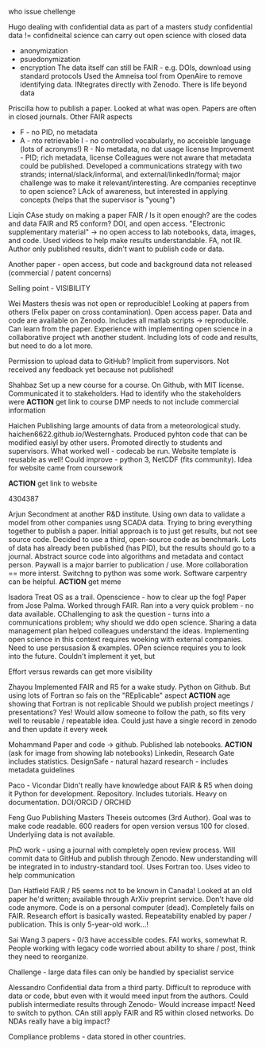 




who 
issue
chellenge



Hugo
dealing with confidential data as part of a masters study
confidential data != confidneital science
can carry out open science with closed data
- anonymization
- psuedonymization
- encryption
The data itself can still be FAIR - e.g. DOIs, download using standard protocols
Used the Amneisa tool from OpenAire to remove identifying data. INtegrates directly with Zenodo. There is life beyond data

Priscilla
how to publish a paper. Looked at what was open. Papers are often in closed journals. Other FAIR aspects
- F - no PID, no metadata
- A - nto retrievable
I - no controlled vocabularly, no acceisble language (lots of acronyms!)
R - No metadata, no dat usage license
Improvement - PID; rich metadata, license
Colleagues were not aware that metadata could be published.
Developed a communications strategy with two strands; internal/slack/informal, and external/linkedIn/formal; major challenge was to make it relevant/interesting.
Are companies receptinve to open science? LAck of awareness, but interested in applying concepts (helps that the supervisor is "young")

Liqin
CAse study on making a paper FAIR / Is it open enough? are the codes and data FAIR and R5 conform?
DOI, and open access. "Electronic supplementary material" -> no open access to lab notebooks, data, images, and code.
Used videos to help make results understandable. FA, not IR. Author only published results, didn't want to publish code or data.

Another paper - open access, but code and background data not released (commercial / patent concerns)

Selling point - VISIBILITY

Wei
Masters thesis was not open or reproducible!
Looking at papers from others (Felix paper on cross contamination). Open access paper. Data and code are available on Zenodo. Includes all matlab scripts -> reproducible. Can learn from the paper.
Experience with implementing open science in a collaborative project wth another student. Including lots of code and results, but need to do a lot more.

Permission to upload data to GitHub? Implicit from supervisors. Not received any feedback yet because not published!

Shahbaz
Set up a new course for a course. On Github, with MIT license. Communicated it to stakeholders. Had to identify who the stakeholders were
**ACTION** get link to course
DMP needs to not include commercial information

Haichen
Publishing large amounts of data from a meteorological study. haichen6622.github.io/Westernghats. Produced pyhton code that can be modified easiyl by other users. Promoted directly to students and supervisors. What worked well - codecab be run. Website template is reusable as well! Could improve - python 3, NetCDF (fits community). Idea for website came from coursework

**ACTION** get link to website

4304387

Arjun
Secondment at another R&D institute. Using own data to validate a model from other companies usng SCADA data. Trying to bring everything together to publish a paper. Initial approach is to just get results, but not see source code. Decided to use a third, open-source code as benchmark. Lots of data has already been published (has PID), but the results should go to a journal. Abstract source code into algorithms and metadata and contact person. Paywall is a major barrier to publication / use. More collaboration == more interst. Switchng to python was some work. Software carpentry can be helpful.
**ACTION** get meme

Isadora
Treat OS as a trail.
Openscience - how to clear up the fog! Paper from Jose Palma. Worked through FAIR. Ran into a very quick problem - no data available. CChallenging to ask the question - turns into a communications problem; why should we ddo open science. Sharing a data management plan helped colleagues understand the ideas. Implementing open science in this context requires woeking with external companies. Need to use persusasion & examples. OPen science requires you to look into the future. Couldn't implement it yet, but 

Effort versus rewards
can get more visibility

Zhayou
Implemented FAIR and R5 for a wake study. Python on Github. But using lots of Fortran so fais on the "REplicable" aspect
**ACTION** age showing that Fortran is not replicable
Should we publish project meetings / presentations? Yes! Would allow someone to follow the path, so fits very well to reusable / repeatable idea. Could just have a single record in zenodo and then update it every week

Mohammand
Paper and code -> github. Published lab notebooks.
**ACTION** (ask for image from showing lab notebooks)
Linkedin, Research Gate includes statistics. DesignSafe - natural hazard research - includes metadata guidelines

Paco - Vicondar
Didn't really have knowledge about FAIR & R5 when doing it
Python for development. Repository. Includes tutorials. Heavy on documentation. DOI/ORCiD / ORCHID

Feng Guo
Publishing Masters Theseis outcomes (3rd Author). Goal was to make code readable. 600 readers for open version versus 100 for closed. Underlyiing data is not available.

PhD work - using a journal with completely open review process. Will commit data to GitHub and publish through Zenodo. New understanding will be integrated in to industry-standard tool. Uses Fortran too. Uses video to help communication

Dan Hatfield
FAIR / R5 seems not to be known in Canada!
Looked at an old paper he'd written; available through ArXiv preprint service. Don't have old code anymore. Code is on a personal computer (dead). Completely fails on FAIR. Research effort is basically wasted. Repeatability enabled by paper / publication. This is only 5-year-old work...!

Sai Wang
3 papers - 0/3 have accessible codes. FAI works, somewhat R. People working with legacy code worried about ability to share / post, think they need to reorganize.

Challenge - large data files can only be handled by specialist service

Alessandro
Confidential data from a third party. Difficult to reproduce with data or code, bbut even with it would meed input from the authors. Could publish intermediate results through Zenodo- Would increase impact! Need to switch to python. CAn still apply FAIR and R5 within closed networks. Do NDAs really have a big impact?


Compliance problems - data stored in other countries.